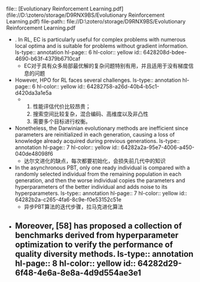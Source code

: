 file:: [Evolutionary Reinforcement Learning.pdf](file://D:\zotero/storage/D9RNX9BS/Evolutionary Reinforcement Learning.pdf)
file-path:: file://D:\zotero/storage/D9RNX9BS/Evolutionary Reinforcement Learning.pdf

- . In RL, EC is particularly useful for complex problems with numerous local optima and is suitable for problems without gradient information.
  ls-type:: annotation
  hl-page:: 6
  hl-color:: yellow
  id:: 6428208d-bdee-4690-b63f-4379b6710caf
	- EC对于具有众多局部最优解的复杂问题特别有用，并且适用于没有梯度信息的问题
- However, HPO for RL faces several challenges.
  ls-type:: annotation
  hl-page:: 6
  hl-color:: yellow
  id:: 64282758-a26d-40b4-b5c1-d420da3a1e5a
	- 1. 性能评估代价比较昂贵；
	  2. 搜索空间比较复杂，混合编码、高维度以及非凸性
	  3. 需要多个目标进行权衡。
- Nonetheless, the Darwinian evolutionary methods are inefficient since parameters are reinitialized in each generation, causing a loss of knowledge already acquired during previous generations.
  ls-type:: annotation
  hl-page:: 7
  hl-color:: yellow
  id:: 64282a2a-95e7-4006-a450-040de48098f6
	- 达尔文进化的缺点，每次都要初始化，会损失前几代中的知识
- In the asynchronous PBT, only one ready individual is compared with a randomly selected individual from the remaining population in each generation, and then the worse individual copies the parameters and hyperparameters of the better individual and adds noise to its hyperparameters.
  ls-type:: annotation
  hl-page:: 7
  hl-color:: yellow
  id:: 64282b2a-c265-4fa6-8c9e-f0e53152c51e
	- 异步PBT算法的迭代步骤，拉马克进化算法
- Moreover, [58] has proposed a collection of benchmarks derived from hyperparameter optimization to verify the performance of quality diversity methods.
  ls-type:: annotation
  hl-page:: 8
  hl-color:: yellow
  id:: 64282d29-6f48-4e6a-8e8a-4d9d554ae3e1
	-